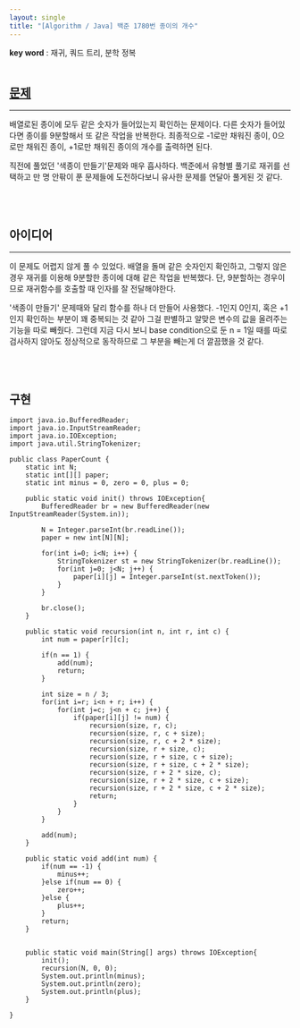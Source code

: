 ```yaml
---
layout: single
title: "[Algorithm / Java] 백준 1780번 종이의 개수"
---
```


**key word** : 재귀, 쿼드 트리, 분학 정복
<br><br>

## [문제](https://www.acmicpc.net/problem/1780)

---

배열로된 종이에 모두 같은 숫자가 들어있는지 확인하는 문제이다. 다른 숫자가 들어있다면 종이를 9분할해서 또 같은 작업을 반복한다. 최종적으로 -1로만 채워진 종이, 0으로만 채워진 종이, +1로만 채워진 종이의 개수를 출력하면 된다.

직전에 풀었던 '색종이 만들기'문제와 매우 흡사하다. 백준에서 유형별 풀기로 재귀를 선택하고 만 명 안팎이 푼 문제들에 도전하다보니 유사한 문제를 연달아 풀게된 것 같다.

<br><br>

## 아이디어

---

이 문제도 어렵지 않게 풀 수 있었다. 배열을 돌며 같은 숫자인지 확인하고, 그렇지 않은 경우 재귀를 이용해 9분할한 종이에 대해 같은 작업을 반복했다. 단, 9분할하는 경우이므로 재귀함수를 호출할 때 인자를 잘 전달해야한다.

'색종이 만들기' 문제때와 달리 함수를 하나 더 만들어 사용했다. -1인지 0인지, 혹은 +1인지 확인하는 부분이 꽤 중복되는 것 같아 그걸 판별하고 알맞은 변수의 값을 올려주는 기능을 따로 빼줬다. 그런데 지금 다시 보니 base condition으로 둔 n = 1일 때를 따로 검사하지 않아도 정상적으로 동작하므로 그 부분을 빼는게 더 깔끔했을 것 같다.

<br><br>

## 구현

```
import java.io.BufferedReader;
import java.io.InputStreamReader;
import java.io.IOException;
import java.util.StringTokenizer;

public class PaperCount {
	static int N;
	static int[][] paper;
	static int minus = 0, zero = 0, plus = 0;

	public static void init() throws IOException{
		BufferedReader br = new BufferedReader(new InputStreamReader(System.in));

		N = Integer.parseInt(br.readLine());
		paper = new int[N][N];

		for(int i=0; i<N; i++) {
			StringTokenizer st = new StringTokenizer(br.readLine());
			for(int j=0; j<N; j++) {
				paper[i][j] = Integer.parseInt(st.nextToken());
			}
		}

		br.close();
	}

	public static void recursion(int n, int r, int c) {
		int num = paper[r][c];

		if(n == 1) {
			add(num);
			return;
		}

		int size = n / 3;
		for(int i=r; i<n + r; i++) {
			for(int j=c; j<n + c; j++) {
				if(paper[i][j] != num) {
					recursion(size, r, c);
					recursion(size, r, c + size);
					recursion(size, r, c + 2 * size);
					recursion(size, r + size, c);
					recursion(size, r + size, c + size);
					recursion(size, r + size, c + 2 * size);
					recursion(size, r + 2 * size, c);
					recursion(size, r + 2 * size, c + size);
					recursion(size, r + 2 * size, c + 2 * size);
					return;
				}
			}
		}

		add(num);
	}

	public static void add(int num) {
		if(num == -1) {
			minus++;
		}else if(num == 0) {
			zero++;
		}else {
			plus++;
		}
		return;
	}


	public static void main(String[] args) throws IOException{
		init();
		recursion(N, 0, 0);
		System.out.println(minus);
		System.out.println(zero);
		System.out.println(plus);
	}

}

```
